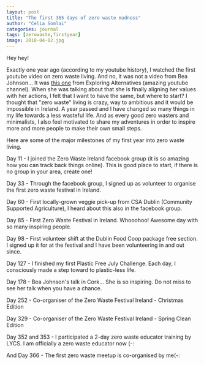 ```yaml
---
layout: post
title: "The first 365 days of zero waste madness"
author: "Celia Somlai"
categories: journal
tags: [zerowaste,firstyear]
image: 2018-04-02.jpg
---
```


Hey hey!

Exactly one year ago (according to my youtube history), I watched the first youtube video on zero waste living.
And no, it was not a video from Bea Johnson... It was [this one](https://youtu.be/V-kAOP-uvnQ) from Exploring Alternatives (amazing youtube channel).
When she was talking about that she is finally aligning her values with her actions, I felt that I want to have the same, but where to start?
I thought that "zero waste" living is crazy, way to ambitious and it would be impossible in Ireland.
A year passed and I have changed so many things in my life towards a less wasteful life.
And as every good zero wasters and minimalists, I also feel motivated to share my adventures in order to inspire more and more people to make their own small steps.

Here are some of the major milestones of my first year into zero waste living.

Day 11 - I joined the Zero Waste Ireland facebook group (it is so amazing how you can track back things online).
This is good place to start, if there is no group in your area, create one!

Day 33 - Through the facebook group, I signed up as volunteer to organise the first zero waste festival in Ireland. 

Day 60 - First locally-grown veggie pick-up from CSA Dublin (Community Supported Agriculture), I heard about this also in the facebook group.

Day 85 - First Zero Waste Festival in Ireland. Whooohoo! Awesome day with so many inspiring people.

Day 98 - First volunteer shift at the Dublin Food Coop package free section. I signed up it for at the festival and I have been volunteering in and out since.

Day 127 - I finished my first Plastic Free July Challenge.
Each day, I consciously made a step toward to plastic-less life.

Day 178 - Bea Johnson's talk in Cork... She is so inspiring.
Do not miss to see her talk when you have a chance.

Day 252 - Co-organiser of the Zero Waste Festival Ireland - Christmas Edition

Day 329 - Co-organiser of the Zero Waste Festival Ireland - Spring Clean Edition

Day 352 and 353 - I participated a 2-day zero waste educator training by LYCS. I am officially a zero waste educator now (-:

And Day 366 - The first zero waste meetup is co-organised by me(-:

